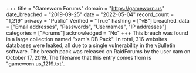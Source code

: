 +++
title = "Gameworn Forums"
domain = "https://gameworn.us"
date_breached = "2019-09-25"
date = "2022-05-04"
record_count = "1,219"
privacy = "Public"
Verified = "True"
hashing = ["vB"]
breached_data = ["Email addresses", "Passwords", "Usernames", "IP addresses"]
categories = ["Forums"]
acknowledged = "No"
+++
This breach was found in a large collection named "xam's DB Pack". In total, 316 websites databases were leaked, all due to a single vulnerability in the vBulletin software. The breach pack was released on RaidForums by the user xam on October 17, 2019. The filename that this entry comes from is "gameworn.us_1219.txt".
